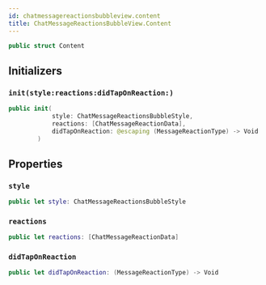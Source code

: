 ```yaml
---
id: chatmessagereactionsbubbleview.content 
title: ChatMessageReactionsBubbleView.Content
--- 
```


``` swift
public struct Content 
```

## Initializers

### `init(style:reactions:didTapOnReaction:)`

``` swift
public init(
            style: ChatMessageReactionsBubbleStyle,
            reactions: [ChatMessageReactionData],
            didTapOnReaction: @escaping (MessageReactionType) -> Void
        ) 
```

## Properties

### `style`

``` swift
public let style: ChatMessageReactionsBubbleStyle
```

### `reactions`

``` swift
public let reactions: [ChatMessageReactionData]
```

### `didTapOnReaction`

``` swift
public let didTapOnReaction: (MessageReactionType) -> Void
```
